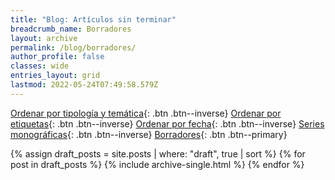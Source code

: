 ```yaml
---
title: "Blog: Artículos sin terminar"
breadcrumb_name: Borradores
layout: archive
permalink: /blog/borradores/
author_profile: false
classes: wide
entries_layout: grid
lastmod: 2022-05-24T07:49:58.579Z
---
```


[Ordenar por tipología y temática](/blog/){: .btn .btn--inverse} 
[Ordenar por etiquetas](/blog/tags/){: .btn .btn--inverse} 
[Ordenar por fecha](/blog/fecha/){: .btn .btn--inverse} 
[Series monográficas](/blog/series){: .btn .btn--inverse}
[Borradores](/blog/borradores/){: .btn .btn--primary}

{% assign draft_posts = site.posts | where: "draft", true | sort %}
{% for post in draft_posts %}
    {% include archive-single.html %}
{% endfor %}
